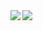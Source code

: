 
<a href="https://github.com/anuraghazra/github-readme-stats">
  <img align="left" src="https://github-readme-stats.vercel.app/api /username=JingyuanChen1423&count_private=true&show_icons=true&theme=radical&bg_color=DEG,COLOR1,COLOR2,COLOR3...COLOR10" />
</a>
<a href="https://github.com/anuraghazra/github-readme-stats">
  <img align="center" src="https://github-readme-stats.vercel.app/api/top-langs/?username=JingyuanChen1423&theme=midnight-purple" />
</a>

